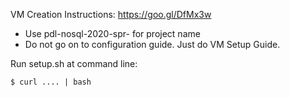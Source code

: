 VM Creation Instructions: https://goo.gl/DfMx3w
  - Use pdl-nosql-2020-spr-<UNI> for project name
  - Do not go on to configuration guide. Just do VM Setup Guide.

Run setup.sh at command line:

    $ curl .... | bash


